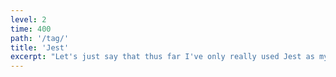 ```yaml
---
level: 2
time: 400
path: '/tag/'
title: 'Jest'
excerpt: "Let's just say that thus far I've only really used Jest as my JavaScript testing framework, extended by ts-jest. Other frameworks might work just as well, I would imagine. Thus far, I have mainly used it to test business logic. Not much in the front-end world."
---
```

